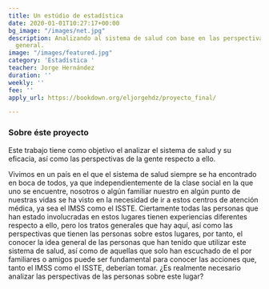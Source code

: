 ```yaml
---
title: Un estúdio de estadística
date: 2020-01-01T10:27:17+00:00
bg_image: "/images/net.jpg"
description: Analizando al sistema de salud con base en las perspectivas de la población
  general.
image: "/images/featured.jpg"
category: 'Estadística '
teacher: Jorge Hernández
duration: ''
weekly: ''
fee: ''
apply_url: https://bookdown.org/eljorgehdz/proyecto_final/

---
```

### Sobre éste proyecto

Este trabajo tiene como objetivo el analizar el sistema de salud y su eficacia, así como las perspectivas de la gente respecto a ello.

Vivimos en un país en el que el sistema de salud siempre se ha encontrado en boca de todos, ya que independientemente de la clase social en la que uno se encuentre, nosotros o algún familiar nuestro en algún punto de nuestras vidas se ha visto en la necesidad de ir a estos centros de atención médica, ya sea el IMSS como el ISSTE. Ciertamente todas las personas que han estado involucradas en estos lugares tienen experiencias diferentes respecto a ello, pero los tratos generales que hay aquí, así como las perspectivas que tienen las personas sobre estos lugares, por tanto, el conocer la idea general de las personas que han tenido que utilizar este sistema de salud, así como de aquellas que solo han escuchado de el por familiares o amigos puede ser fundamental para conocer las acciones que, tanto el IMSS como el ISSTE, deberían tomar. ¿Es realmente necesario analizar las perspectivas de las personas sobre este lugar?
